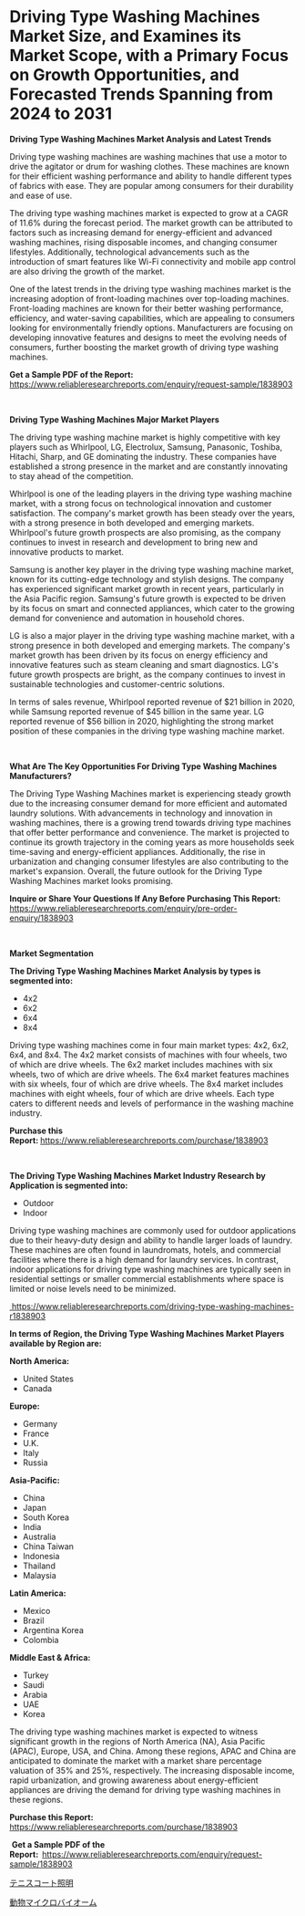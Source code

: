 <p><h1>Driving Type Washing Machines Market Size, and Examines its Market Scope, with a Primary Focus on Growth Opportunities, and Forecasted Trends Spanning from 2024 to 2031</h1></p><p><strong>Driving Type Washing Machines Market Analysis and Latest Trends</strong></p>
<p><p>Driving type washing machines are washing machines that use a motor to drive the agitator or drum for washing clothes. These machines are known for their efficient washing performance and ability to handle different types of fabrics with ease. They are popular among consumers for their durability and ease of use.</p><p>The driving type washing machines market is expected to grow at a CAGR of 11.6% during the forecast period. The market growth can be attributed to factors such as increasing demand for energy-efficient and advanced washing machines, rising disposable incomes, and changing consumer lifestyles. Additionally, technological advancements such as the introduction of smart features like Wi-Fi connectivity and mobile app control are also driving the growth of the market.</p><p>One of the latest trends in the driving type washing machines market is the increasing adoption of front-loading machines over top-loading machines. Front-loading machines are known for their better washing performance, efficiency, and water-saving capabilities, which are appealing to consumers looking for environmentally friendly options. Manufacturers are focusing on developing innovative features and designs to meet the evolving needs of consumers, further boosting the market growth of driving type washing machines.</p></p>
<p><strong>Get a Sample PDF of the Report:&nbsp;</strong> <a href="https://www.reliableresearchreports.com/enquiry/request-sample/1838903">https://www.reliableresearchreports.com/enquiry/request-sample/1838903</a></p>
<p>&nbsp;</p>
<p><strong>Driving Type Washing Machines Major Market Players</strong></p>
<p><p>The driving type washing machine market is highly competitive with key players such as Whirlpool, LG, Electrolux, Samsung, Panasonic, Toshiba, Hitachi, Sharp, and GE dominating the industry. These companies have established a strong presence in the market and are constantly innovating to stay ahead of the competition.</p><p>Whirlpool is one of the leading players in the driving type washing machine market, with a strong focus on technological innovation and customer satisfaction. The company's market growth has been steady over the years, with a strong presence in both developed and emerging markets. Whirlpool's future growth prospects are also promising, as the company continues to invest in research and development to bring new and innovative products to market.</p><p>Samsung is another key player in the driving type washing machine market, known for its cutting-edge technology and stylish designs. The company has experienced significant market growth in recent years, particularly in the Asia Pacific region. Samsung's future growth is expected to be driven by its focus on smart and connected appliances, which cater to the growing demand for convenience and automation in household chores.</p><p>LG is also a major player in the driving type washing machine market, with a strong presence in both developed and emerging markets. The company's market growth has been driven by its focus on energy efficiency and innovative features such as steam cleaning and smart diagnostics. LG's future growth prospects are bright, as the company continues to invest in sustainable technologies and customer-centric solutions.</p><p>In terms of sales revenue, Whirlpool reported revenue of $21 billion in 2020, while Samsung reported revenue of $45 billion in the same year. LG reported revenue of $56 billion in 2020, highlighting the strong market position of these companies in the driving type washing machine market.</p></p>
<p>&nbsp;</p>
<p><strong>What Are The Key Opportunities For Driving Type Washing Machines Manufacturers?</strong></p>
<p><p>The Driving Type Washing Machines market is experiencing steady growth due to the increasing consumer demand for more efficient and automated laundry solutions. With advancements in technology and innovation in washing machines, there is a growing trend towards driving type machines that offer better performance and convenience. The market is projected to continue its growth trajectory in the coming years as more households seek time-saving and energy-efficient appliances. Additionally, the rise in urbanization and changing consumer lifestyles are also contributing to the market's expansion. Overall, the future outlook for the Driving Type Washing Machines market looks promising.</p></p>
<p><strong>Inquire or Share Your Questions If Any Before Purchasing This Report:</strong> <a href="https://www.reliableresearchreports.com/enquiry/pre-order-enquiry/1838903">https://www.reliableresearchreports.com/enquiry/pre-order-enquiry/1838903</a></p>
<p>&nbsp;</p>
<p><strong>Market Segmentation</strong></p>
<p><strong>The Driving Type Washing Machines Market Analysis by types is segmented into:</strong></p>
<p><ul><li>4x2</li><li>6x2</li><li>6x4</li><li>8x4</li></ul></p>
<p><p>Driving type washing machines come in four main market types: 4x2, 6x2, 6x4, and 8x4. The 4x2 market consists of machines with four wheels, two of which are drive wheels. The 6x2 market includes machines with six wheels, two of which are drive wheels. The 6x4 market features machines with six wheels, four of which are drive wheels. The 8x4 market includes machines with eight wheels, four of which are drive wheels. Each type caters to different needs and levels of performance in the washing machine industry.</p></p>
<p><strong>Purchase this Report:&nbsp;</strong><a href="https://www.reliableresearchreports.com/purchase/1838903">https://www.reliableresearchreports.com/purchase/1838903</a></p>
<p>&nbsp;</p>
<p><strong>The Driving Type Washing Machines Market Industry Research by Application is segmented into:</strong></p>
<p><ul><li>Outdoor</li><li>Indoor</li></ul></p>
<p><p>Driving type washing machines are commonly used for outdoor applications due to their heavy-duty design and ability to handle larger loads of laundry. These machines are often found in laundromats, hotels, and commercial facilities where there is a high demand for laundry services. In contrast, indoor applications for driving type washing machines are typically seen in residential settings or smaller commercial establishments where space is limited or noise levels need to be minimized.</p></p>
<p><a href="https://www.reliableresearchreports.com/driving-type-washing-machines-r1838903">&nbsp;https://www.reliableresearchreports.com/driving-type-washing-machines-r1838903</a></p>
<p><strong>In terms of Region, the Driving Type Washing Machines Market Players available by Region are:</strong></p>
<p>
    <p> <strong> North America: </strong>
        <ul>
            <li>United States</li>
            <li>Canada</li>
        </ul>
        </p> 
    <p> <strong> Europe: </strong>
        <ul>
            <li>Germany</li>
            <li>France</li>
            <li>U.K.</li>
            <li>Italy</li>
            <li>Russia</li>
        </ul>
        </p> 
    <p> <strong> Asia-Pacific: </strong>
        <ul>
            <li>China</li>
            <li>Japan</li>
            <li>South Korea</li>
            <li>India</li>
            <li>Australia</li>
            <li>China Taiwan</li>
            <li>Indonesia</li>
            <li>Thailand</li>
            <li>Malaysia</li>
        </ul>
        </p> 
    <p> <strong> Latin America: </strong>
        <ul>
            <li>Mexico</li>
            <li>Brazil</li>
            <li>Argentina Korea</li>
            <li>Colombia</li>
        </ul>
        </p> 
    <p> <strong> Middle East & Africa: </strong>
        <ul>
            <li>Turkey</li>
            <li>Saudi</li>
            <li>Arabia</li>
            <li>UAE</li>
            <li>Korea</li>
        </ul>
    </p>
    </p>
<p><p>The driving type washing machines market is expected to witness significant growth in the regions of North America (NA), Asia Pacific (APAC), Europe, USA, and China. Among these regions, APAC and China are anticipated to dominate the market with a market share percentage valuation of 35% and 25%, respectively. The increasing disposable income, rapid urbanization, and growing awareness about energy-efficient appliances are driving the demand for driving type washing machines in these regions.</p></p>
<p><strong>Purchase this Report: </strong><a href="https://www.reliableresearchreports.com/purchase/1838903">https://www.reliableresearchreports.com/purchase/1838903</a></p>
<p>&nbsp;<strong>Get a Sample PDF of the Report:&nbsp;&nbsp;</strong><a href="https://www.reliableresearchreports.com/enquiry/request-sample/1838903">https://www.reliableresearchreports.com/enquiry/request-sample/1838903</a></p>
<p><strong></strong></p>
<p><p><a href="https://github.com/schmahlson/Market-Research-Report-List-1/blob/main/566285242522.md">テニスコート照明</a></p><p><a href="https://github.com/roulaayoub-saad/Market-Research-Report-List-1/blob/main/111234742521.md">動物マイクロバイオーム</a></p></p>